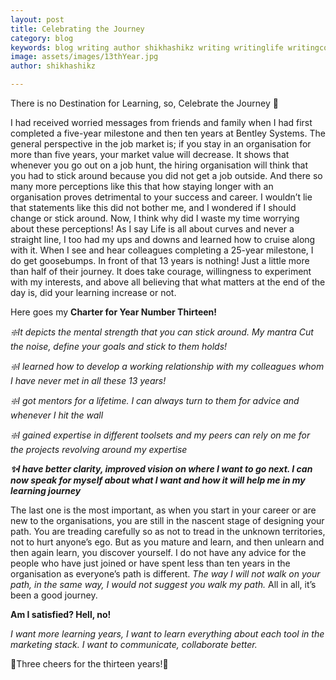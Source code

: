 ```yaml
---
layout: post
title: Celebrating the Journey
category: blog
keywords: blog writing author shikhashikz writing writinglife writingcommunity dailyblogpost celebration BentleySystems 13thyear milestone journey life
image: assets/images/13thYear.jpg
author: shikhashikz

---
```

There is no Destination for Learning, so,
Celebrate the Journey 👑

I had received worried messages from friends and family when I had first completed a five-year milestone and then ten years at Bentley Systems. The general perspective in the job market is; if you stay in an organisation for more than five years, your market value will decrease. It shows that whenever you go out on a job hunt, the hiring organisation will think that you had to stick around because you did not get a job outside. And there so many more perceptions like this that how staying longer with an organisation proves detrimental to your success and career. I wouldn’t lie that statements like this did not bother me, and I wondered if I should change or stick around. Now, I think why did I waste my time worrying about these perceptions! As I say Life is all about curves and never a straight line, I too had my ups and downs and learned how to cruise along with it. When I see and hear colleagues completing a 25-year milestone, I do get goosebumps. In front of that 13 years is nothing! Just a little more than half of their journey. It does take courage, willingness to experiment with my interests, and above all believing that what matters at the end of the day is, did your learning increase or not.

Here goes my **Charter for Year Number Thirteen!**

*❇️It depicts the mental strength that you can stick around. My mantra Cut the noise, define your goals and stick to them holds!*

*❇️I learned how to develop a working relationship with my colleagues whom I have never met in all these 13 years!*

*❇️I got mentors for a lifetime. I can always turn to them for advice and whenever I hit the wall*

*❇️I gained expertise in different toolsets and my peers can rely on me for the projects revolving around my expertise*

***✨I have better clarity, improved vision on where I want to go next. I can now speak for myself about what I want and how it will help me in my learning journey***

The last one is the most important, as when you start in your career or are new to the organisations, you are still in the nascent stage of designing your path. You are treading carefully so as not to tread in the unknown territories, not to hurt anyone’s ego. But as you mature and learn, and then unlearn and then again learn, you discover yourself. I do not have any advice for the people who have just joined or have spent less than ten years in the organisation as everyone’s path is different. *The way I will not walk on your path, in the same way, I would not suggest you walk my path.* All in all, it’s been a good journey. 

**Am I satisfied? Hell, no!**

*I want more learning years, I want to learn everything about each tool in the marketing stack. I want to communicate, collaborate better.*

🍷Three cheers for the thirteen years!🍷
